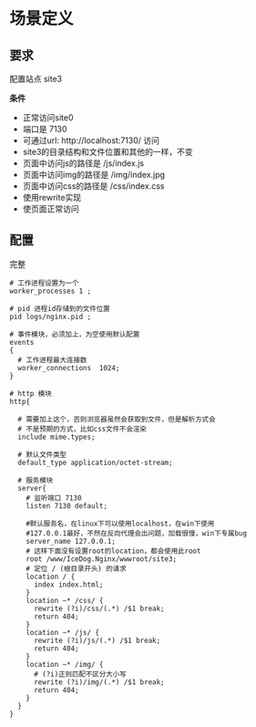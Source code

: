 # 场景定义

## 要求

配置站点 site3

**条件**

- 正常访问site0
- 端口是 7130
- 可通过url: http://localhost:7130/ 访问
- site3的目录结构和文件位置和其他的一样，不变
- 页面中访问js的路径是 /js/index.js
- 页面中访问img的路径是 /img/index.jpg
- 页面中访问css的路径是 /css/index.css
- 使用rewrite实现
- 使页面正常访问

## 配置

完整

```nginx
# 工作进程设置为一个
worker_processes 1 ;

# pid 进程id存储到的文件位置
pid logs/nginx.pid ;

# 事件模块，必须加上，为空使用默认配置
events 
{
  # 工作进程最大连接数
  worker_connections  1024;
}

# http 模块
http{

  # 需要加上这个，否则浏览器虽然会获取到文件，但是解析方式会
  # 不是预期的方式，比如css文件不会渲染
  include mime.types;

  # 默认文件类型
  default_type application/octet-stream;

  # 服务模块
  server{
    # 监听端口 7130 
    listen 7130 default;

    #默认服务名，在linux下可以使用localhost，在win下使用
    #127.0.0.1最好，不然在反向代理会出问题，加载很慢，win下专属bug
    server_name 127.0.0.1;
    # 这样下面没有设置root的location，都会使用此root
    root /www/IceDog.Nginx/wwwroot/site3;
    # 定位 / (根目录开头) 的请求
    location / {
      index index.html;
    }
    location ~* /css/ {
      rewrite (?i)/css/(.*) /$1 break;
      return 404;
    }
    location ~* /js/ {
      rewrite (?i)/js/(.*) /$1 break;
      return 404;
    }
    location ~* /img/ {
      # (?i)正则匹配不区分大小写
      rewrite (?i)/img/(.*) /$1 break;
      return 404;
    }
  }
}
```
